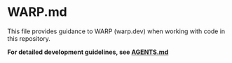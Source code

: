 # WARP.md

This file provides guidance to WARP (warp.dev) when working with code in this repository.

**For detailed development guidelines, see [AGENTS.md](AGENTS.md)**
